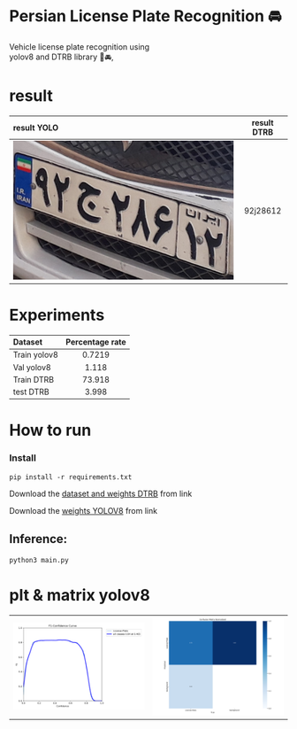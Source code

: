 # Persian License Plate Recognition 🚘
Vehicle license plate recognition using   
 yolov8 and DTRB library 🚗🚘,
 # **result**
| result YOLO |  result DTRB	     | 
| :---   |   :---:   | 
| ![screen shot](https://github.com/MohamadNematizadeh/Persian-License-Plate-Recognition/blob/main/io/input_plates/16_car.jpg?raw=true)    |  92j28612   |


# Experiments
| Dataset |  Percentage rate | 
| :---   |   :---:   | 
|Train yolov8  |  0.7219  | 
|Val yolov8  |    1.118    |
|Train DTRB  | 73.918 | 
|test DTRB  |   3.998   |

 
# How to run
### Install
```
pip install -r requirements.txt
```
Download the  [dataset and weights DTRB](https://drive.google.com/drive/folders/1hTuK4nj27cyAGaRL3ZqOqbO8gU_9IJCK) from link

Download the   [weights YOLOV8](https://drive.google.com/drive/folders/1-iCOXis3LvVwNnXZyav-eMpYQgqzL0--)
 from link 

## Inference:
```
python3 main.py
```
# plt & matrix yolov8
| |  	     | 
| :---   |   :---:   | 
| ![screen shot](https://github.com/MohamadNematizadeh/Persian-License-Plate-Recognition/blob/main/matrix/F1_curve.png?raw=true)    |  ![screen shot](https://github.com/MohamadNematizadeh/Persian-License-Plate-Recognition/blob/main/matrix/confusion_matrix_normalized.png?raw=true)  |  ![screen shot](https://github.com/MohamadNematizadeh/Persian-License-Plate-Recognition/blob/main/matrix/labels_correlogram.jpg?raw=true)  |



